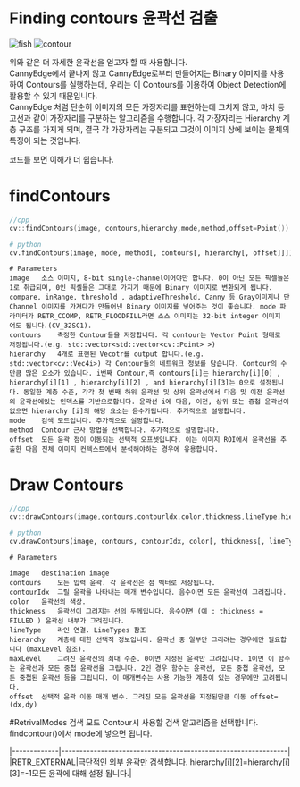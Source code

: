# Finding contours 윤곽선 검출

![fish](https://docs.opencv.org/3.4/Find_Contours_Original_Image.jpg)
![contour](https://docs.opencv.org/3.4/Find_Contours_Result.jpg)   

위와 같은 더 자세한 윤곽선을 얻고자 할 때 사용합니다.   
CannyEdge에서 끝나지 않고 CannyEdge로부터 만들어지는 Binary 이미지를 사용하여 Contours를 실행하는데, 우리는 이 Contours를 이용하여 Object Detection에 활용할 수 있기 때문입니다.   
CannyEdge 처럼 단순히 이미지의 모든 가장자리를 표현하는데 그치지 않고, 마치 등고선과 같이 가장자리를 구분하는 알고리즘을 수행합니다. 각 가장자리는 Hierarchy 계층 구조를 가지게 되며, 결국 각 가장자리는 구분되고 그것이 이미지 상에 보이는 물체의 특징이 되는 것입니다.   

코드를 보면 이해가 더 쉽습니다.   

# findContours

```cpp
//cpp
cv::findContours(image, contours,hierarchy,mode,method,offset=Point())
```
```python
# python
cv.findContours(image, mode, method[, contours[, hierarchy[, offset]]]) -> image, contours, hierarchy
```
```
# Parameters
image	소스 이미지, 8-bit single-channel이어야만 합니다. 0이 아닌 모든 픽셀들은 1로 취급되며, 0인 픽셀들은 그대로 가지기 때문에 Binary 이미지로 변환되게 됩니다. compare, inRange, threshold , adaptiveThreshold, Canny 등 Gray이미지나 단 Channel 이미지를 가져다가 만들어낸 Binary 이미지를 넣어주는 것이 좋습니다. mode 파라미터가 RETR_CCOMP, RETR_FLOODFILL라면 소스 이미지는 32-bit integer 이미지 여도 됩니다.(CV_32SC1).
contours	측정한 Contour들을 저장합니다. 각 contour는 Vector Point 형태로 저장됩니다.(e.g. std::vector<std::vector<cv::Point> >)
hierarchy	4개로 표현된 Vecotr를 output 합니다.(e.g. std::vector<cv::Vec4i>) 각 Contour들의 네트워크 정보를 담습니다. Contour의 수 만큼 많은 요소가 있습니다. i번째 Contour,즉 contours[i]는 hierarchy[i][0] , hierarchy[i][1] , hierarchy[i][2] , and hierarchy[i][3]는 0으로 설정됩니다. 동일한 계층 수준, 각각 첫 번째 하위 윤곽선 및 상위 윤곽선에서 다음 및 이전 윤곽선의 윤곽선에있는 인덱스를 기반으로합니다. 윤곽선 i에 다음, 이전, 상위 또는 중첩 윤곽선이 없으면 hierarchy [i]의 해당 요소는 음수가됩니다. 추가적으로 설명합니다.
mode	검색 모드입니다. 추가적으로 설명합니다.
method	Contour 근사 방법을 선택합니다. 추가적으로 설명합니다.
offset	모든 윤곽 점이 이동되는 선택적 오프셋입니다. 이는 이미지 ROI에서 윤곽선을 추출한 다음 전체 이미지 컨텍스트에서 분석해야하는 경우에 유용합니다.
```

# Draw Contours
```cpp
//cpp
cv::drawContours(image,contours,contourldx,color,thickness,lineType,hierarchy,maxLevel,offset)
```
```python
# python
cv.drawContours(image, contours, contourIdx, color[, thickness[, lineType[, hierarchy[, maxLevel[, offset]]]]]) -> image
```
```
# Parameters

image	destination image
contours	모든 입력 윤곽. 각 윤곽선은 점 벡터로 저장됩니다.
contourIdx	그릴 윤곽을 나타내는 매개 변수입니다. 음수이면 모든 윤곽선이 그려집니다.
color	윤곽선의 색상.
thickness	윤곽선이 그려지는 선의 두께입니다. 음수이면 (예 : thickness = FILLED ) 윤곽선 내부가 그려집니다.
lineType	라인 연결. LineTypes 참조
hierarchy	계층에 대한 선택적 정보입니다. 윤곽선 중 일부만 그리려는 경우에만 필요합니다 (maxLevel 참조).
maxLevel	그려진 윤곽선의 최대 수준. 0이면 지정된 윤곽만 그려집니다. 1이면 이 함수는 윤곽선과 모든 중첩 윤곽선을 그립니다. 2인 경우 함수는 윤곽선, 모든 중첩 윤곽선, 모든 중첩된 윤곽선 등을 그립니다. 이 매개변수는 사용 가능한 계층이 있는 경우에만 고려됩니다.
offset	선택적 윤곽 이동 매개 변수. 그려진 모든 윤곽선을 지정된만큼 이동 offset=(dx,dy)
```

#RetrivalModes 검색 모드
Contour시 사용할 검색 알고리즘을 선택합니다.   
findcontour()에서 mode에 넣으면 됩니다.   

|-------------|---------------------------------------------------------------|
|RETR_EXTERNAL|극단적인 외부 윤곽만 검색합니다. hierarchy[i][2]=hierarchy[i][3]=-1모든 윤곽에 대해 설정 됩니다.|





